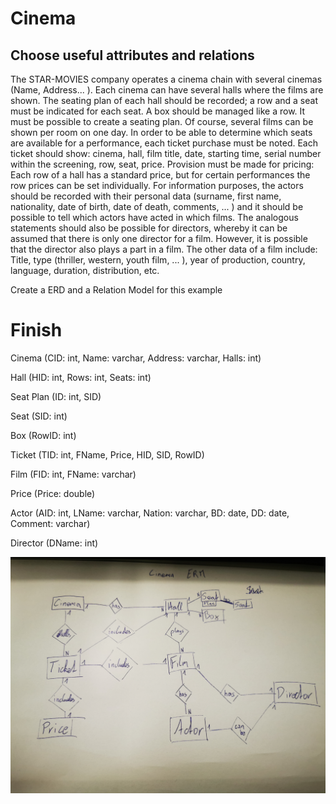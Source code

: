 # Cinema
## Choose useful attributes and relations


The STAR-MOVIES company operates a cinema chain with several cinemas (Name,
Address... ). Each cinema can have several halls where the films are shown. The seating plan of each hall should be recorded; a row and a seat must be indicated for each seat. A box should be managed like a row.
It must be possible to create a seating plan. Of course, several films can be shown per room on one day. In order to be able to determine which seats are available for a performance, each ticket purchase must be noted. Each ticket should show: cinema, hall, film title, date, starting time, serial number within the screening, row, seat, price.
Provision must be made for pricing: Each row of a hall has a standard price, but for certain performances the row prices can be set individually. For information purposes, the actors should be recorded with their personal data (surname, first name, nationality, date of birth, date of death, comments, ... ) and it should be possible to tell which actors have acted in which films.
The analogous statements should also be possible for directors, whereby it can be assumed that there is only one director for a film. However, it is possible that the director also plays a part in a film.
The other data of a film include: Title, type (thriller, western, youth film, ... ), year of production, country, language, duration, distribution, etc.

Create a ERD and a Relation Model for this example

# Finish

Cinema (CID: int, Name: varchar, Address: varchar, Halls: int)

Hall (HID: int, Rows: int, Seats: int)

Seat Plan (ID: int, SID)

Seat (SID: int)

Box (RowID: int)

Ticket (TID: int, FName, Price, HID, SID, RowID)

Film (FID: int, FName: varchar)

Price (Price: double)

Actor (AID: int, LName: varchar, Nation: varchar, BD: date, DD: date, Comment: varchar)

Director (DName: int)

![Photo](photo1.jpg)